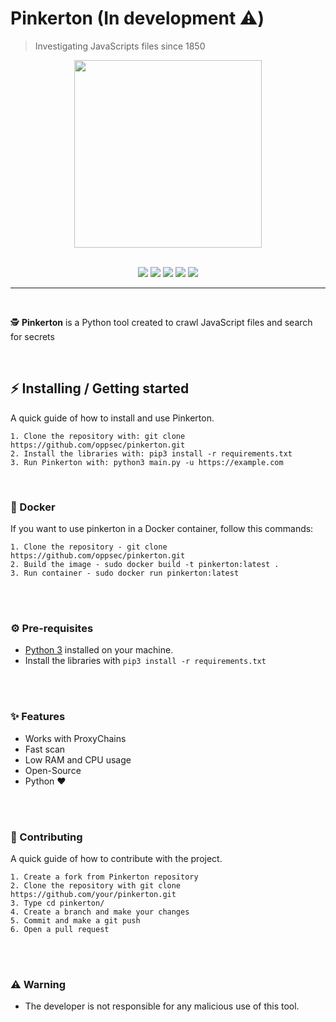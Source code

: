 # Pinkerton (In development ⚠️)
> Investigating JavaScripts files since 1850


<div align="center">
    <img src="https://wikiimg.tojsiabtv.com/wikipedia/en/thumb/1/12/Pinkerton_logo.svg/1200px-Pinkerton_logo.svg.png" width="300">
</div>

<br>

<p align="center">
    <img src="https://img.shields.io/github/license/oppsec/tomcter?color=yellow&logo=github&logoColor=yellow&style=for-the-badge">
    <img src="https://img.shields.io/github/issues/oppsec/tomcter?color=yellow&logo=github&logoColor=yellow&style=for-the-badge">
    <img src="https://img.shields.io/github/stars/oppsec/tomcter?color=yellow&label=STARS&logo=github&logoColor=yellow&style=for-the-badge">
    <img src="https://img.shields.io/github/forks/oppsec/tomcter?color=yellow&logo=github&logoColor=yellow&style=for-the-badge">
    <img src="https://img.shields.io/github/languages/code-size/oppsec/tomcter?color=yellow&logo=github&logoColor=yellow&style=for-the-badge">
</p>

___

<br>

<p> ️🕵️ <b>Pinkerton</b> is a Python tool created to crawl JavaScript files and search for secrets </p>

<br>

## ⚡ Installing / Getting started

<p> A quick guide of how to install and use Pinkerton. </p>

```
1. Clone the repository with: git clone https://github.com/oppsec/pinkerton.git
2. Install the libraries with: pip3 install -r requirements.txt
3. Run Pinkerton with: python3 main.py -u https://example.com
```

<br>

### 🐳 Docker
If you want to use pinkerton in a Docker container, follow this commands:

```
1. Clone the repository - git clone https://github.com/oppsec/pinkerton.git
2. Build the image - sudo docker build -t pinkerton:latest .
3. Run container - sudo docker run pinkerton:latest
```

<br><br>

### ⚙️ Pre-requisites
- [Python 3](https://www.python.org/downloads/) installed on your machine.
- Install the libraries with `pip3 install -r requirements.txt`

<br><br>

### ✨ Features
- Works with ProxyChains
- Fast scan
- Low RAM and CPU usage
- Open-Source
- Python ❤️

<br><br>


### 🔨 Contributing

A quick guide of how to contribute with the project.

```
1. Create a fork from Pinkerton repository
2. Clone the repository with git clone https://github.com/your/pinkerton.git
3. Type cd pinkerton/
4. Create a branch and make your changes
5. Commit and make a git push
6. Open a pull request
```

<br><br>

### ⚠️ Warning
- The developer is not responsible for any malicious use of this tool.